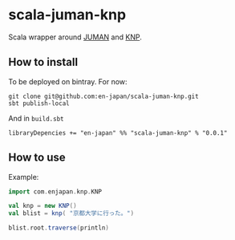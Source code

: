# scala-juman-knp

Scala wrapper around [JUMAN](http://nlp.ist.i.kyoto-u.ac.jp/index.php?cmd=read&page=JUMAN) and [KNP](http://nlp.ist.i.kyoto-u.ac.jp/EN/?KNP).

## How to install
To be deployed on bintray.
For now:
```
git clone git@github.com:en-japan/scala-juman-knp.git 
sbt publish-local
```

And in `build.sbt`
```
libraryDepencies += "en-japan" %% "scala-juman-knp" % "0.0.1"
```

## How to use

Example:
```scala
import com.enjapan.knp.KNP

val knp = new KNP()
val blist = knp( "京都大学に行った。")

blist.root.traverse(println)
```
